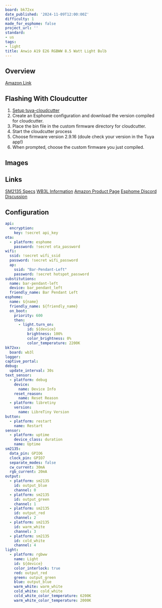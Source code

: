 ```yaml
---
board: bk72xx
date_published: '2024-11-09T12:00:00Z'
difficulty: 1
made_for_esphome: false
project_url: ''
standard:
- us
tags:
- light
title: Anwio A19 E26 RGBWW 8.5 Watt Light Bulb
---
```


## Overview

[Amazon Link](https://amzn.to/4fkdXmP)

## Flashing With Cloudcutter

1. [Setup tuya-cloudcutter](https://github.com/tuya-cloudcutter/tuya-cloudcutter)
1. Create an Esphome configuration and download the version compiled for cloudcutter.
1. Place the bin file in the custom firmware directory for cloudcutter.
1. Start the cloudcutter process
1. Choose firmware version 2.9.16 (doule check your version in the Tuya app!)
1. When prompted, choose the custom firmware you just compiled.

## Images

## Links

[SM2135 Specs](https://www.mikrocontroller.net/attachment/430042/SM2135E_zh-CN_en-US_translated.pdf)
[WB3L Information](https://docs.libretiny.eu/boards/wb3l/)
[Amazon Product Page](https://amzn.to/4fkdXmP)
[Esphome Discord Discussion](https://discord.com/channels/429907082951524364/1298333872710225952/1298333874082021476)

## Configuration

```yaml
api:
  encryption:
    key: !secret api_key
ota:
  - platform: esphome
    password: !secret ota_password
wifi:
  ssid: !secret wifi_ssid
  password: !secret wifi_password
  ap:
    ssid: "Bar-Pendant-Left"
    password: !secret hotspot_password
substitutions:
  name: bar-pendant-left
  device: bar_pendant_left
  friendly_name: Bar Pendant Left
esphome:
  name: ${name}
  friendly_name: ${friendly_name}
  on_boot:
    priority: 600
    then:
      - light.turn_on:
          id: ${device}
          brightness: 100%
          color_brightness: 0%
          color_temperature: 2200K
bk72xx:
  board: wb3l
logger:
captive_portal:
debug:
  update_interval: 30s
text_sensor:
  - platform: debug
    device:
      name: Device Info
    reset_reason:
      name: Reset Reason
  - platform: libretiny
    version:
      name: LibreTiny Version
button:
  - platform: restart
    name: Restart
sensor:
  - platform: uptime
    device_class: duration
    name: Uptime
sm2135:
  data_pin: GPIO6
  clock_pin: GPIO7
  separate_modes: false
  cw_current: 30mA
  rgb_current: 20mA
output:
  - platform: sm2135
    id: output_blue
    channel: 0
  - platform: sm2135
    id: output_green
    channel: 1
  - platform: sm2135
    id: output_red
    channel: 2
  - platform: sm2135
    id: warm_white
    channel: 3
  - platform: sm2135
    id: cold_white
    channel: 4
light:
  - platform: rgbww
    name: Light
    id: ${device}
    color_interlock: true
    red: output_red
    green: output_green
    blue: output_blue
    warm_white: warm_white
    cold_white: cold_white
    cold_white_color_temperature: 6200K
    warm_white_color_temperature: 2000K
```